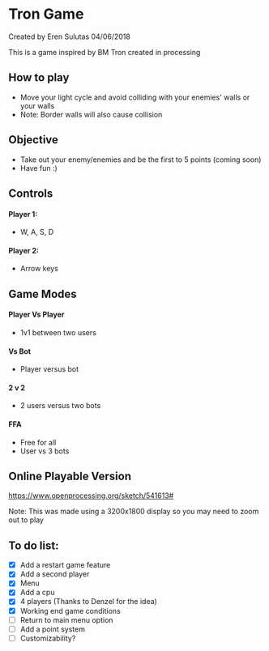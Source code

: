 # Tron Game

Created by Eren Sulutas
04/06/2018

This is a game inspired by BM Tron created in processing

## How to play 
- Move your light cycle and avoid colliding with your enemies' walls or your walls
- Note: Border walls will also cause collision

## Objective
- Take out your enemy/enemies and be the first to 5 points (coming soon)
- Have fun :)

## Controls
#### Player 1:
- W, A, S, D 
#### Player 2:
- Arrow keys

## Game Modes
#### Player Vs Player
- 1v1 between two users
#### Vs Bot
- Player versus bot
#### 2 v 2
- 2 users versus two bots
####  FFA
- Free for all
- User vs 3 bots 

## Online Playable Version
https://www.openprocessing.org/sketch/541613#

Note: This was made using a 3200x1800 display so you may need to zoom out to play


## To do list:
- [x] Add a restart game feature
- [x] Add a second player
- [x] Menu
- [x] Add a cpu
- [x] 4 players (Thanks to Denzel for the idea)
- [x] Working end game conditions 
- [ ] Return to main menu option
- [ ] Add a point system
- [ ] Customizability? 
